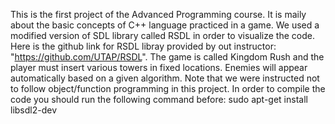 This is the first project of the Advanced Programming course. It is maily about the basic concepts of C++ language practiced in a game. We used a modified version of SDL library called RSDL in order to visualize the code. Here is the github link for RSDL libray provided by out instructor: "https://github.com/UTAP/RSDL". The game is called Kingdom Rush and the player must insert various towers in fixed locations. Enemies will appear automatically based on a given algorithm. Note that we were instructed not to follow object/function programming in this project.
In order to compile the code you should run the following command before:
sudo apt-get install libsdl2-dev
